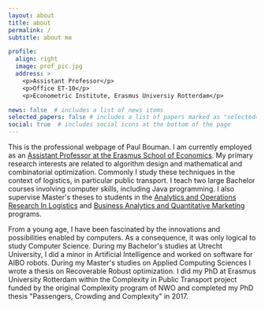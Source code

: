 ```yaml
---
layout: about
title: about
permalink: /
subtitle: about me

profile:
  align: right
  image: prof_pic.jpg
  address: >
    <p>Assistant Professor</p>
    <p>Office ET-10</p>
    <p>Econometric Institute, Erasmus Universiy Rotterdam</p>

news: false  # includes a list of news items
selected_papers: false # includes a list of papers marked as "selected={true}"
social: true  # includes social icons at the bottom of the page
---
```


This is the professional webpage of Paul Bouman. I am currently employed as an [Assistant Professor at the Erasmus School of Economics](https://www.eur.nl/en/ese/people/paul-bouman). My primary research interests are related to algorithm design and mathematical and combinatorial optimization. Commonly I study these techniques in the context of logistics, in particular public transport. I teach two large Bachelor courses involving computer skills, including Java programming. I also supervise Master's theses to students in the [Analytics and Operations Research In Logistics](https://www.eur.nl/en/master/analytics-and-operations-research-logistics) and [Business Analytics and Quantitative Marketing](https://www.eur.nl/en/master/business-analytics-and-quantitative-marketing) programs.

From a young age, I have been fascinated by the innovations and possibilities enabled by computers. As a consequence, it was only logical to study Computer Science. During my Bachelor's studies at Utrecht University, I did a minor in Artificial Intelligence and worked on software for AIBO robots. During my Master's studies on Applied Computing Sciences I wrote a thesis on Recoverable Robust optimization. I did my PhD at Erasmus University Rotterdam within the Complexity in Public Transport project funded by the original Complexity program of NWO and completed my PhD thesis "Passengers, Crowding and Complexity" in 2017.
